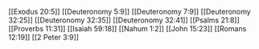 [[Exodus 20:5]]
[[Deuteronomy 5:9]]
[[Deuteronomy 7:9]]
[[Deuteronomy 32:25]]
[[Deuteronomy 32:35]]
[[Deuteronomy 32:41]]
[[Psalms 21:8]]
[[Proverbs 11:31]]
[[Isaiah 59:18]]
[[Nahum 1:2]]
[[John 15:23]]
[[Romans 12:19]]
[[2 Peter 3:9]]
